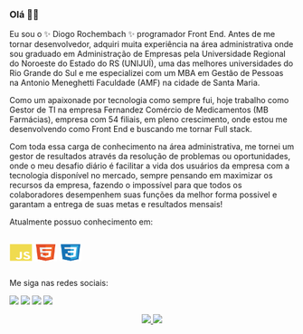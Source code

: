 ### Olá 👋:scorpius:

Eu sou o ✨ Diogo Rochembach ✨ programador Front End. Antes de me tornar desenvolvedor, adquiri muita experiência na área administrativa onde sou graduado em Administração de Empresas pela Universidade Regional do Noroeste do Estado do RS (UNIJUÍ), uma das melhores universidades do Rio Grande do Sul e me especializei com um MBA em Gestão de Pessoas na Antonio Meneghetti Faculdade (AMF) na cidade de Santa Maria.

Como um apaixonade por tecnologia como sempre fui, hoje trabalho como Gestor de TI na empresa Fernandez Comércio de Medicamentos (MB Farmácias), empresa com 54 filiais, em pleno crescimento, onde estou me desenvolvendo como Front End e buscando me tornar Full stack.

Com toda essa carga de conhecimento na área administrativa, me tornei um gestor de resultados através da resolução de problemas ou oportunidades, onde o meu desafio diário é facilitar a vida dos usuários da empresa com a tecnologia disponível no mercado, sempre pensando em maximizar os recursos da empresa, fazendo o impossível para que todos os colaboradores desempenhem suas funções da melhor forma possivel e garantam a entrega de suas metas e resultados mensais!

Atualmente possuo conhecimento em:

<div style="display: inline_block"><br>
  <img align="center" alt="Diogo-Js" height="30" width="40" src="https://raw.githubusercontent.com/devicons/devicon/master/icons/javascript/javascript-plain.svg">
  <img align="center" alt="Diogo-HTML" height="30" width="40" src="https://raw.githubusercontent.com/devicons/devicon/master/icons/html5/html5-original.svg">
  <img align="center" alt="Diogo-CSS" height="30" width="40" src="https://raw.githubusercontent.com/devicons/devicon/master/icons/css3/css3-original.svg">
</div>

##

Me siga nas redes sociais:

<div> 
  
  <a href="https://www.instagram.com/diogo_rochembach/" target="_blank"><img src="https://img.shields.io/badge/-Instagram-%23E4405F?style=for-the-badge&logo=instagram&logoColor=white" target="_blank"></a>
 	<a href="https://discord.gg/wagxzStdcR" target="_blank"><img src="https://img.shields.io/badge/Discord-7289DA?style=for-the-badge&logo=discord&logoColor=white" target="_blank"></a> 
  <a href = "mailto:diogo.iju@gmail.com"><img src="https://img.shields.io/badge/-Gmail-%23333?style=for-the-badge&logo=gmail&logoColor=white" target="_blank"></a>
  <a href="https://www.linkedin.com/in/diogorochembach" target="_blank"><img src="https://img.shields.io/badge/-LinkedIn-%230077B5?style=for-the-badge&logo=linkedin&logoColor=white" target="_blank"></a> 
 
  
 
</div>

<div align="center">
  <a href="https://github.com/diogorochembach">
  <img height="180em" src="https://github-readme-stats.vercel.app/api?username=diogorochembach&show_icons=true&theme=dracula&include_all_commits=true&count_private=true"/>
  <img height="180em" src="https://github-readme-stats.vercel.app/api/top-langs/?username=diogorochembach&layout=compact&langs_count=7&theme=dracula"/>
</div>


